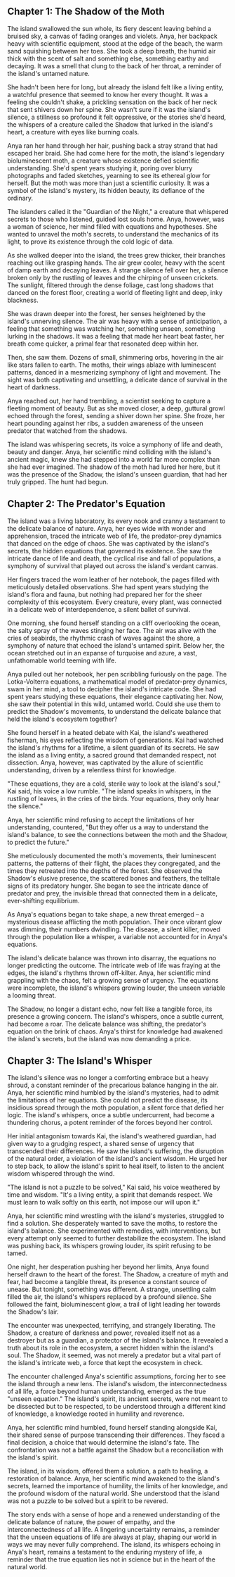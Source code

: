## Chapter 1: The Shadow of the Moth

The island swallowed the sun whole, its fiery descent leaving behind a bruised sky, a canvas of fading oranges and violets. Anya, her backpack heavy with scientific equipment, stood at the edge of the beach, the warm sand squishing between her toes. She took a deep breath, the humid air thick with the scent of salt and something else, something earthy and decaying. It was a smell that clung to the back of her throat, a reminder of the island's untamed nature. 

She hadn't been here for long, but already the island felt like a living entity, a watchful presence that seemed to know her every thought.  It was a feeling she couldn't shake, a prickling sensation on the back of her neck that sent shivers down her spine. She wasn't sure if it was the island's silence, a stillness so profound it felt oppressive, or the stories she'd heard, the whispers of a creature called the Shadow that lurked in the island's heart, a creature with eyes like burning coals.

Anya ran her hand through her hair, pushing back a stray strand that had escaped her braid. She had come here for the moth, the island's legendary bioluminescent moth, a creature whose existence defied scientific understanding.  She'd spent years studying it, poring over blurry photographs and faded sketches, yearning to see its ethereal glow for herself.  But the moth was more than just a scientific curiosity. It was a symbol of the island's mystery, its hidden beauty, its defiance of the ordinary. 

The islanders called it the "Guardian of the Night," a creature that whispered secrets to those who listened, guided lost souls home.  Anya, however, was a woman of science, her mind filled with equations and hypotheses. She wanted to unravel the moth's secrets, to understand the mechanics of its light, to prove its existence through the cold logic of data. 

As she walked deeper into the island, the trees grew thicker, their branches reaching out like grasping hands.  The air grew cooler, heavy with the scent of damp earth and decaying leaves.  A strange silence fell over her, a silence broken only by the rustling of leaves and the chirping of unseen crickets.  The sunlight, filtered through the dense foliage, cast long shadows that danced on the forest floor, creating a world of fleeting light and deep, inky blackness.

She was drawn deeper into the forest, her senses heightened by the island's unnerving silence.  The air was heavy with a sense of anticipation, a feeling that something was watching her, something unseen, something lurking in the shadows.  It was a feeling that made her heart beat faster, her breath come quicker, a primal fear that resonated deep within her.

Then, she saw them.  Dozens of small, shimmering orbs, hovering in the air like stars fallen to earth.  The moths, their wings ablaze with luminescent patterns, danced in a mesmerizing symphony of light and movement.  The sight was both captivating and unsettling, a delicate dance of survival in the heart of darkness.

Anya reached out, her hand trembling, a scientist seeking to capture a fleeting moment of beauty.  But as she moved closer, a deep, guttural growl echoed through the forest, sending a shiver down her spine.  She froze, her heart pounding against her ribs, a sudden awareness of the unseen predator that watched from the shadows.

The island was whispering secrets, its voice a symphony of life and death, beauty and danger.  Anya, her scientific mind colliding with the island's ancient magic, knew she had stepped into a world far more complex than she had ever imagined.  The shadow of the moth had lured her here, but it was the presence of the Shadow, the island's unseen guardian, that had her truly gripped.  The hunt had begun. 


## Chapter 2: The Predator's Equation

The island was a living laboratory, its every nook and cranny a testament to the delicate balance of nature. Anya, her eyes wide with wonder and apprehension, traced the intricate web of life, the predator-prey dynamics that danced on the edge of chaos. She was captivated by the island's secrets, the hidden equations that governed its existence. She saw the intricate dance of life and death, the cyclical rise and fall of populations, a symphony of survival that played out across the island's verdant canvas.

Her fingers traced the worn leather of her notebook, the pages filled with meticulously detailed observations.  She had spent years studying the island's flora and fauna, but nothing had prepared her for the sheer complexity of this ecosystem.  Every creature, every plant, was connected in a delicate web of interdependence, a silent ballet of survival.

One morning, she found herself standing on a cliff overlooking the ocean, the salty spray of the waves stinging her face.  The air was alive with the cries of seabirds, the rhythmic crash of waves against the shore, a symphony of nature that echoed the island's untamed spirit.  Below her, the ocean stretched out in an expanse of turquoise and azure, a vast, unfathomable world teeming with life.

Anya pulled out her notebook, her pen scribbling furiously on the page.  The Lotka-Volterra equations, a mathematical model of predator-prey dynamics, swam in her mind, a tool to decipher the island's intricate code.  She had spent years studying these equations, their elegance captivating her.  Now, she saw their potential in this wild, untamed world.  Could she use them to predict the Shadow's movements, to understand the delicate balance that held the island's ecosystem together?

She found herself in a heated debate with Kai, the island's weathered fisherman, his eyes reflecting the wisdom of generations.  Kai had watched the island's rhythms for a lifetime, a silent guardian of its secrets.  He saw the island as a living entity, a sacred ground that demanded respect, not dissection.  Anya, however, was captivated by the allure of scientific understanding, driven by a relentless thirst for knowledge. 

"These equations, they are a cold, sterile way to look at the island's soul," Kai said, his voice a low rumble.  "The island speaks in whispers, in the rustling of leaves, in the cries of the birds.  Your equations, they only hear the silence."

Anya, her scientific mind refusing to accept the limitations of her understanding, countered, "But they offer us a way to understand the island's balance, to see the connections between the moth and the Shadow, to predict the future."

She meticulously documented the moth's movements, their luminescent patterns, the patterns of their flight, the places they congregated, and the times they retreated into the depths of the forest.  She observed the Shadow's elusive presence, the scattered bones and feathers, the telltale signs of its predatory hunger.  She began to see the intricate dance of predator and prey, the invisible thread that connected them in a delicate, ever-shifting equilibrium.

As Anya's equations began to take shape, a new threat emerged – a mysterious disease afflicting the moth population.  Their once vibrant glow was dimming, their numbers dwindling.  The disease, a silent killer, moved through the population like a whisper, a variable not accounted for in Anya's equations.  

The island's delicate balance was thrown into disarray, the equations no longer predicting the outcome.  The intricate web of life was fraying at the edges, the island's rhythms thrown off-kilter.  Anya, her scientific mind grappling with the chaos, felt a growing sense of urgency.  The equations were incomplete, the island's whispers growing louder, the unseen variable a looming threat.

The Shadow, no longer a distant echo, now felt like a tangible force, its presence a growing concern.  The island's whispers, once a subtle current, had become a roar.  The delicate balance was shifting, the predator's equation on the brink of chaos.  Anya's thirst for knowledge had awakened the island's secrets, but the island was now demanding a price. 


## Chapter 3: The Island's Whisper

The island's silence was no longer a comforting embrace but a heavy shroud, a constant reminder of the precarious balance hanging in the air. Anya, her scientific mind humbled by the island's mysteries, had to admit the limitations of her equations. She could not predict the disease, its insidious spread through the moth population, a silent force that defied her logic. The island's whispers, once a subtle undercurrent, had become a thundering chorus, a potent reminder of the forces beyond her control.

Her initial antagonism towards Kai, the island's weathered guardian, had given way to a grudging respect, a shared sense of urgency that transcended their differences. He saw the island's suffering, the disruption of the natural order, a violation of the island's ancient wisdom. He urged her to step back, to allow the island's spirit to heal itself, to listen to the ancient wisdom whispered through the wind.

"The island is not a puzzle to be solved," Kai said, his voice weathered by time and wisdom. "It's a living entity, a spirit that demands respect. We must learn to walk softly on this earth, not impose our will upon it."

Anya, her scientific mind wrestling with the island's mysteries, struggled to find a solution. She desperately wanted to save the moths, to restore the island's balance. She experimented with remedies, with interventions, but every attempt only seemed to further destabilize the ecosystem. The island was pushing back, its whispers growing louder, its spirit refusing to be tamed.

One night, her desperation pushing her beyond her limits, Anya found herself drawn to the heart of the forest. The Shadow, a creature of myth and fear, had become a tangible threat, its presence a constant source of unease. But tonight, something was different. A strange, unsettling calm filled the air, the island's whispers replaced by a profound silence. She followed the faint, bioluminescent glow, a trail of light leading her towards the Shadow's lair.

The encounter was unexpected, terrifying, and strangely liberating. The Shadow, a creature of darkness and power, revealed itself not as a destroyer but as a guardian, a protector of the island's balance. It revealed a truth about its role in the ecosystem, a secret hidden within the island's soul. The Shadow, it seemed, was not merely a predator but a vital part of the island's intricate web, a force that kept the ecosystem in check.

The encounter challenged Anya's scientific assumptions, forcing her to see the island through a new lens. The island's wisdom, the interconnectedness of all life, a force beyond human understanding, emerged as the true "unseen equation." The island's spirit, its ancient secrets, were not meant to be dissected but to be respected, to be understood through a different kind of knowledge, a knowledge rooted in humility and reverence.

Anya, her scientific mind humbled, found herself standing alongside Kai, their shared sense of purpose transcending their differences. They faced a final decision, a choice that would determine the island's fate. The confrontation was not a battle against the Shadow but a reconciliation with the island's spirit.

The island, in its wisdom, offered them a solution, a path to healing, a restoration of balance. Anya, her scientific mind awakened to the island's secrets, learned the importance of humility, the limits of her knowledge, and the profound wisdom of the natural world. She understood that the island was not a puzzle to be solved but a spirit to be revered.

The story ends with a sense of hope and a renewed understanding of the delicate balance of nature, the power of empathy, and the interconnectedness of all life. A lingering uncertainty remains, a reminder that the unseen equations of life are always at play, shaping our world in ways we may never fully comprehend. The island, its whispers echoing in Anya's heart, remains a testament to the enduring mystery of life, a reminder that the true equation lies not in science but in the heart of the natural world. 
